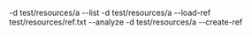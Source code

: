 -d test/resources/a --list
-d test/resources/a --load-ref test/resources/ref.txt --analyze
-d test/resources/a --create-ref